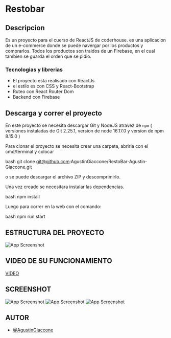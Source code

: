 # Restobar

## Descripcion

Es un proyecto para el cuerso de ReactJS de coderhouse.
es una aplicacion de un e-commerce donde se puede navergar por los productos y comprarlos.
Todos los productos son traidos de un Firebase, en el cual tambien se guarda el orden que se pidio.

### Tecnologias y librerias

- El proyecto esta realisado con ReactJs
- el estilo es con CSS y React-Bootstrap
- Ruteo con React Router Dom
- Backend con Firebase

## Descarga y correr el proyecto
En este proyecto se necesita descargar Git y NodeJS atravez de `npm` ( versiones instaladas de Git 2.25.1,  version de node 16.17.0 y version de npm 8.15.0 )

Para clonar el proyecto se necesita crear una carpeta, abrirla con el cmd/terminal y colocar


bash
  git clone git@github.com:AgustinGiaccone/RestoBar-Agustin-Giaccone.git


o se puede descargar el archivo ZIP y descomprimirlo.

Una vez creado se necesitara instalar las dependencias.

bash
  npm install

Luego para correr en la web con el comando:

bash
  npm run start

## ESTRUCTURA DEL PROYECTO

![App Screenshot](https://via.placeholder.com/468x300?text=App+Screenshot+Here)

## VIDEO DE SU FUNCIONAMIENTO
[VIDEO](https://drive.google.com/file/d/1ru3zafee1dAP8wtiE9AufNOhOXmu0ZrZ/view?usp=sharing)

## SCREENSHOT
![App Screenshot](https://drive.google.com/file/d/1UEb0j3O_bfNFCdRo6LCmWxnC6Hl698qP/view?usp=sharing)
![App Screenshot](https://drive.google.com/file/d/1zcUv365wobni8O7YuH-diIfjXU_H84cf/view?usp=sharing)
![App Screenshot](https://drive.google.com/file/d/1e2-vsM86VXfip-6hLP9FN3lqcpe9SQG7/view?usp=sharing)

## AUTOR

- [@AgustinGiaccone](https://github.com/AgustinGiaccone/RestoBar-Agustin-Giaccone)